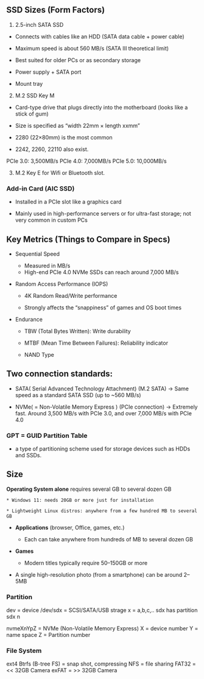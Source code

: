 ## SSD Sizes (Form Factors)

1. 2.5-inch SATA SSD

* Connects with cables like an HDD (SATA data cable + power cable)

* Maximum speed is about 560 MB/s (SATA III theoretical limit)

* Best suited for older PCs or as secondary storage

* Power supply + SATA port

* Mount tray

2. M.2 SSD Key M

* Card-type drive that plugs directly into the motherboard (looks like a stick of gum)

* Size is specified as “width 22mm × length xxmm”

* 2280 (22×80mm) is the most common

* 2242, 2260, 22110 also exist.

PCIe 3.0: 3,500MB/s 
PCIe 4.0: 7,000MB/s
PCIe 5.0: 10,000MB/s

3. M.2 Key E
for Wifi or Bluetooth slot.


### Add-in Card (AIC SSD)

* Installed in a PCIe slot like a graphics card

* Mainly used in high-performance servers or for ultra-fast storage; not very common in custom PCs

## Key Metrics (Things to Compare in Specs)

* Sequential Speed
    * Measured in MB/s
    * High-end PCIe 4.0 NVMe SSDs can reach around 7,000 MB/s

* Random Access Performance (IOPS)

    * 4K Random Read/Write performance

    * Strongly affects the “snappiness” of games and OS boot times

* Endurance

    * TBW (Total Bytes Written): Write durability

    * MTBF (Mean Time Between Failures): Reliability indicator

    * NAND Type

## Two connection standards:

* SATA( Serial Advanced Technology Attachment) (M.2 SATA) → Same speed as a standard SATA SSD (up to ~560 MB/s)

* NVMe( = Non-Volatile Memory Express ) (PCIe connection) → Extremely fast. Around 3,500 MB/s with PCIe 3.0, and over 7,000 MB/s with PCIe 4.0


### GPT = GUID Partition Table
* a type of partitioning scheme used for storage devices such as HDDs and SSDs.

## Size

**Operating System alone** requires several GB to several dozen GB

    * Windows 11: needs 20GB or more just for installation

    * Lightweight Linux distros: anywhere from a few hundred MB to several GB

* **Applications** (browser, Office, games, etc.)

    * Each can take anywhere from hundreds of MB to several dozen GB

* **Games**

    * Modern titles typically require 50–150GB or more

* A single high-resolution photo (from a smartphone) can be around 2–5MB


### Partition
dev = device
/dev/sdx = SCSI/SATA/USB strage
x = a,b,c,..
sdx has partition sdx n

nvmeXnYpZ = NVMe (Non-Volatile Memory Express)
X = device number
Y = name space
Z = Partition number 


### File System
ext4
Btrfs (B-tree FS) = snap shot,  compressing
NFS = file sharing
FAT32 = << 32GB Camera
exFAT = >> 32GB Camera

